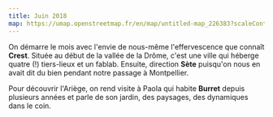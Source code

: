 ```yaml
---
title: Juin 2018
map: https://umap.openstreetmap.fr/en/map/untitled-map_226383?scaleControl=false&miniMap=false&scrollWheelZoom=false&zoomControl=true&allowEdit=false&moreControl=true&searchControl=null&tilelayersControl=null&embedControl=null&datalayersControl=true&onLoadPanel=undefined&captionBar=false
---
```


On démarre le mois avec l'envie de nous-même l'effervescence que connaît **Crest**. Située au début de la vallée de la Drôme, c'est une ville qui héberge quatre (!) tiers-lieux et un fablab.
Ensuite, direction **Sète** puisqu'on nous en avait dit du bien pendant notre passage à Montpellier.

Pour découvrir l'Ariège, on rend visite à Paola qui habite **Burret** depuis plusieurs années et parle de son jardin, des paysages, des dynamiques dans le coin.
